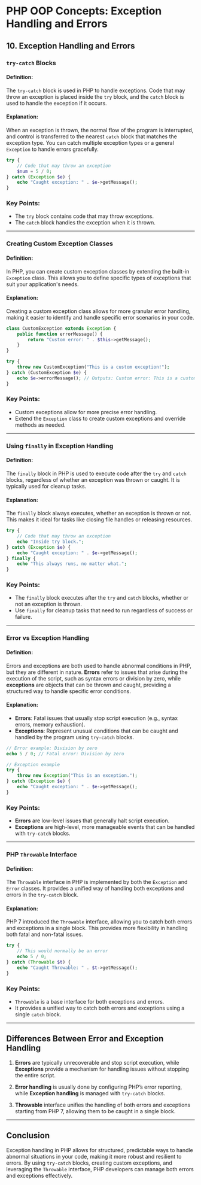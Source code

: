 
# PHP OOP Concepts: Exception Handling and Errors

## 10. Exception Handling and Errors

### `try-catch` Blocks

#### Definition:
The `try-catch` block is used in PHP to handle exceptions. Code that may throw an exception is placed inside the `try` block, and the `catch` block is used to handle the exception if it occurs.

#### Explanation:
When an exception is thrown, the normal flow of the program is interrupted, and control is transferred to the nearest `catch` block that matches the exception type. You can catch multiple exception types or a general `Exception` to handle errors gracefully.

```php
try {
    // Code that may throw an exception
    $num = 5 / 0;
} catch (Exception $e) {
    echo "Caught exception: " . $e->getMessage();
}
```

### Key Points:
- The `try` block contains code that may throw exceptions.
- The `catch` block handles the exception when it is thrown.

---

### Creating Custom Exception Classes

#### Definition:
In PHP, you can create custom exception classes by extending the built-in `Exception` class. This allows you to define specific types of exceptions that suit your application's needs.

#### Explanation:
Creating a custom exception class allows for more granular error handling, making it easier to identify and handle specific error scenarios in your code.

```php
class CustomException extends Exception {
    public function errorMessage() {
        return "Custom error: " . $this->getMessage();
    }
}

try {
    throw new CustomException("This is a custom exception!");
} catch (CustomException $e) {
    echo $e->errorMessage(); // Outputs: Custom error: This is a custom exception!
}
```

### Key Points:
- Custom exceptions allow for more precise error handling.
- Extend the `Exception` class to create custom exceptions and override methods as needed.

---

### Using `finally` in Exception Handling

#### Definition:
The `finally` block in PHP is used to execute code after the `try` and `catch` blocks, regardless of whether an exception was thrown or caught. It is typically used for cleanup tasks.

#### Explanation:
The `finally` block always executes, whether an exception is thrown or not. This makes it ideal for tasks like closing file handles or releasing resources.

```php
try {
    // Code that may throw an exception
    echo "Inside try block.";
} catch (Exception $e) {
    echo "Caught exception: " . $e->getMessage();
} finally {
    echo "This always runs, no matter what.";
}
```

### Key Points:
- The `finally` block executes after the `try` and `catch` blocks, whether or not an exception is thrown.
- Use `finally` for cleanup tasks that need to run regardless of success or failure.

---

### Error vs Exception Handling

#### Definition:
Errors and exceptions are both used to handle abnormal conditions in PHP, but they are different in nature. **Errors** refer to issues that arise during the execution of the script, such as syntax errors or division by zero, while **exceptions** are objects that can be thrown and caught, providing a structured way to handle specific error conditions.

#### Explanation:
- **Errors**: Fatal issues that usually stop script execution (e.g., syntax errors, memory exhaustion).
- **Exceptions**: Represent unusual conditions that can be caught and handled by the program using `try-catch` blocks.

```php
// Error example: Division by zero
echo 5 / 0; // Fatal error: Division by zero

// Exception example
try {
    throw new Exception("This is an exception.");
} catch (Exception $e) {
    echo "Caught exception: " . $e->getMessage();
}
```

### Key Points:
- **Errors** are low-level issues that generally halt script execution.
- **Exceptions** are high-level, more manageable events that can be handled with `try-catch` blocks.

---

### PHP `Throwable` Interface

#### Definition:
The `Throwable` interface in PHP is implemented by both the `Exception` and `Error` classes. It provides a unified way of handling both exceptions and errors in the `try-catch` block.

#### Explanation:
PHP 7 introduced the `Throwable` interface, allowing you to catch both errors and exceptions in a single block. This provides more flexibility in handling both fatal and non-fatal issues.

```php
try {
    // This would normally be an error
    echo 5 / 0;
} catch (Throwable $t) {
    echo "Caught Throwable: " . $t->getMessage();
}
```

### Key Points:
- `Throwable` is a base interface for both exceptions and errors.
- It provides a unified way to catch both errors and exceptions using a single `catch` block.

---

## Differences Between Error and Exception Handling

1. **Errors** are typically unrecoverable and stop script execution, while **Exceptions** provide a mechanism for handling issues without stopping the entire script.

2. **Error handling** is usually done by configuring PHP’s error reporting, while **Exception handling** is managed with `try-catch` blocks.

3. **Throwable** interface unifies the handling of both errors and exceptions starting from PHP 7, allowing them to be caught in a single block.

---

## Conclusion

Exception handling in PHP allows for structured, predictable ways to handle abnormal situations in your code, making it more robust and resilient to errors. By using `try-catch` blocks, creating custom exceptions, and leveraging the `Throwable` interface, PHP developers can manage both errors and exceptions effectively.
